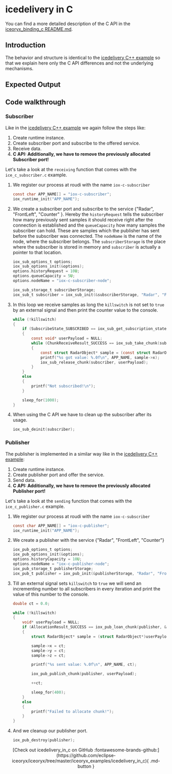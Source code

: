 # icedelivery in C

You can find a more detailed description of the C API in the
[iceoryx_binding_c README.md](https://github.com/eclipse-iceoryx/iceoryx/blob/master/iceoryx_binding_c/README.md).

## Introduction

The behavior and structure is identical to the
[icedelivery C++ example](https://github.com/eclipse-iceoryx/iceoryx/tree/master/iceoryx_examples/icedelivery)
so that we explain here only the C API differences and not the underlying mechanisms.

## Expected Output

<!-- @todo Add expected output with asciinema recording before v1.0-->

## Code walkthrough

### Subscriber

Like in the
[icedelivery C++ example](https://github.com/eclipse-iceoryx/iceoryx/tree/master/iceoryx_examples/icedelivery)
we again follow the steps like:

 1. Create runtime instance.
 2. Create subscriber port and subscribe to the offered service.
 3. Receive data.
 4. **C API: Additionally, we have to remove the previously allocated Subscriber
        port!**

Let's take a look at the `receiving` function that comes with the
`ice_c_subscriber.c` example.

 1. We register our process at roudi with the name `iox-c-subscriber`

    ```c
    const char APP_NAME[] = "iox-c-subscriber";
    iox_runtime_init("APP_NAME");
    ```
  
 2. We create a subscriber port and subscribe to the service
    {"Radar", "FrontLeft", "Counter" }. Hereby the `historyRequest`
    tells the subscriber how many previously sent samples it should receive
    right after the connection is established and the `queueCapacity` how many
    samples the subscriber can hold. These are samples which the publisher has
    sent before the subscriber was connected. The `nodeName` is the name of the
    node, where the subscriber belongs.
    The `subscriberStorage` is the place where the subscriber is stored in
    memory and `subscriber` is actually a pointer to that location.

    ```c
    iox_sub_options_t options;
    iox_sub_options_init(&options);
    options.historyRequest = 10U;
    options.queueCapacity = 5U;
    options.nodeName = "iox-c-subscriber-node";

    iox_sub_storage_t subscriberStorage;
    iox_sub_t subscriber = iox_sub_init(&subscriberStorage, "Radar", "FrontLeft", "Object", &options);
    ```

 3. In this loop we receive samples as long the `killswitch` is not
    set to `true` by an external signal and then print the counter
    value to the console.

    ```c
    while (!killswitch)
    {
        if (SubscribeState_SUBSCRIBED == iox_sub_get_subscription_state(subscriber))
        {
            const void* userPayload = NULL;
            while (ChunkReceiveResult_SUCCESS == iox_sub_take_chunk(subscriber, &userPayload))
            {
                const struct RadarObject* sample = (const struct RadarObject*)(userPayload);
                printf("%s got value: %.0f\n", APP_NAME, sample->x);
                iox_sub_release_chunk(subscriber, userPayload);
            }
        }
        else
        {
            printf("Not subscribed!\n");
        }

        sleep_for(1000);
    }
    ```

 4. When using the C API we have to clean up the subscriber after
    its usage.

    ```c
    iox_sub_deinit(subscriber);
    ```

### Publisher

The publisher is implemented in a similar way like in the
[icedelivery C++ example](https://github.com/eclipse-iceoryx/iceoryx/tree/master/iceoryx_examples/icedelivery):

 1. Create runtime instance.
 2. Create publisher port and offer the service.
 3. Send data.
 4. **C API: Additionally, we have to remove the previously allocated Publisher
        port!**

Let's take a look at the `sending` function that comes with the
`ice_c_publisher.c` example.

 1. We register our process at roudi with the name `iox-c-subscriber`

    ```c
    const char APP_NAME[] = "iox-c-publisher";
    iox_runtime_init("APP_NAME");
    ```

 2. We create a publisher with the service
    {"Radar", "FrontLeft", "Counter"}

    ```c
    iox_pub_options_t options;
    iox_pub_options_init(&options);
    options.historyCapacity = 10U;
    options.nodeName = "iox-c-publisher-node";
    iox_pub_storage_t publisherStorage;
    iox_pub_t publisher = iox_pub_init(&publisherStorage, "Radar", "FrontLeft", "Object", &options);
    ```

 3. Till an external signal sets `killswitch` to `true` we will send an
    incrementing number to all subscribers in every iteration and print the
    value of this number to the console.

    ```c
    double ct = 0.0;

    while (!killswitch)
    {
        void* userPayload = NULL;
        if (AllocationResult_SUCCESS == iox_pub_loan_chunk(publisher, &userPayload, sizeof(struct RadarObject)))
        {
            struct RadarObject* sample = (struct RadarObject*)userPayload;

            sample->x = ct;
            sample->y = ct;
            sample->z = ct;

            printf("%s sent value: %.0f\n", APP_NAME, ct);

            iox_pub_publish_chunk(publisher, userPayload);

            ++ct;

            sleep_for(400);
        }
        else
        {
            printf("Failed to allocate chunk!");
        }
    }
    ```

 4. And we cleanup our publisher port.

    ```c
    iox_pub_destroy(publisher);
    ```

<center>
[Check out icedelivery_in_c on GitHub :fontawesome-brands-github:](https://github.com/eclipse-iceoryx/iceoryx/tree/master/iceoryx_examples/icedelivery_in_c){ .md-button }
</center>
